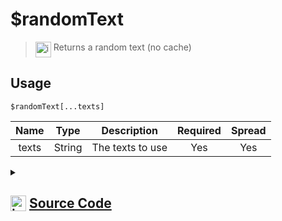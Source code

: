 # $randomText
> <img align="top" src="https://upload.wikimedia.org/wikipedia/commons/thumb/e/e4/Infobox_info_icon.svg/160px-Infobox_info_icon.svg.png?20150409153300" alt="image" width="25" height="auto"> Returns a random text (no cache)
## Usage
```
$randomText[...texts]
```
| Name | Type | Description | Required | Spread
| :---: | :---: | :---: | :---: | :---: |
texts | String | The texts to use | Yes | Yes
<details>
<summary>
    
## <img align="top" src="https://cdn4.iconfinder.com/data/icons/iconsimple-logotypes/512/github-512.png" alt="image" width="25" height="auto">  [Source Code](https://github.com/tryforge/ForgeScript-V2/blob/main/src/native/randomText.ts)
    
</summary>
    
```ts
import { ArgType, NativeFunction, Return } from "../structures"

export default new NativeFunction({
    name: "$randomText",
    version: "1.0.0",
    description: "Returns a random text (no cache)",
    unwrap: true,
    brackets: true,
    args: [
        {
            name: "texts",
            description: "The texts to use",
            rest: true,
            required: true,
            type: ArgType.String,
        },
    ],
    execute(ctx, [texts]) {
        const rnd = texts[Math.floor(Math.random() * texts.length)]
        return this.success(rnd)
    },
})

```
    
</details>